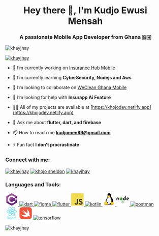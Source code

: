 <h1 align="center">Hey there 👋, I'm Kudjo Ewusi Mensah</h1>
<h3 align="center">A passionate Mobile App Developer from Ghana 🇬🇭</h3>

<p align="left"> <img src="https://komarev.com/ghpvc/?username=khayjhay&label=Profile%20views&color=0e75b6&style=flat" alt="khayjhay" /> </p>

<p align="left"> <a href="https://github.com/ryo-ma/github-profile-trophy"><img src="https://github-profile-trophy.vercel.app/?username=khayjhay" alt="khayjhay" /></a> </p>

- 🔭 I’m currently working on [Insurance Hub Mobile](https://github.com/KhayJhay/maid_admin_mobile)

- 🌱 I’m currently learning **CyberSecurity, Nodejs and Aws**

- 👯 I’m looking to collaborate on [WeClean Ghana Mobile](https://github.com/WeClean-Inc/weclean_pro_app)

- 🤝 I’m looking for help with **Insurapp Ai Feature**

- 👨‍💻 All of my projects are available at [https://khojodev.netlify.app](https://khojodev.netlify.app)

- 💬 Ask me about **flutter, dart, and firebase**

- 📫 How to reach me **kudjomen99@gmail.com**

- ⚡ Fun fact **I don't procrastinate**

<h3 align="left">Connect with me:</h3>
<p align="left">
<a href="https://stackoverflow.com/users/khayjhay" target="blank"><img align="center" src="https://raw.githubusercontent.com/rahuldkjain/github-profile-readme-generator/master/src/images/icons/Social/stack-overflow.svg" alt="khayjhay" height="30" width="40" /></a>
<a href="https://instagram.com/khojo sheldon" target="blank"><img align="center" src="https://raw.githubusercontent.com/rahuldkjain/github-profile-readme-generator/master/src/images/icons/Social/instagram.svg" alt="khojo sheldon" height="30" width="40" /></a>
<a href="https://www.behance.net/khayjhay" target="blank"><img align="center" src="https://raw.githubusercontent.com/rahuldkjain/github-profile-readme-generator/master/src/images/icons/Social/behance.svg" alt="khayjhay" height="30" width="40" /></a>
</p>

<h3 align="left">Languages and Tools:</h3>
<p align="left"> <a href="https://www.w3schools.com/cs/" target="_blank" rel="noreferrer"> <img src="https://raw.githubusercontent.com/devicons/devicon/master/icons/csharp/csharp-original.svg" alt="csharp" width="40" height="40"/> </a> <a href="https://dart.dev" target="_blank" rel="noreferrer"> <img src="https://www.vectorlogo.zone/logos/dartlang/dartlang-icon.svg" alt="dart" width="40" height="40"/> </a> <a href="https://www.figma.com/" target="_blank" rel="noreferrer"> <img src="https://www.vectorlogo.zone/logos/figma/figma-icon.svg" alt="figma" width="40" height="40"/> </a> <a href="https://flutter.dev" target="_blank" rel="noreferrer"> <img src="https://www.vectorlogo.zone/logos/flutterio/flutterio-icon.svg" alt="flutter" width="40" height="40"/> </a> <a href="https://developer.mozilla.org/en-US/docs/Web/JavaScript" target="_blank" rel="noreferrer"> <img src="https://raw.githubusercontent.com/devicons/devicon/master/icons/javascript/javascript-original.svg" alt="javascript" width="40" height="40"/> </a> <a href="https://kotlinlang.org" target="_blank" rel="noreferrer"> <img src="https://www.vectorlogo.zone/logos/kotlinlang/kotlinlang-icon.svg" alt="kotlin" width="40" height="40"/> </a> <a href="https://www.linux.org/" target="_blank" rel="noreferrer"> <img src="https://raw.githubusercontent.com/devicons/devicon/master/icons/linux/linux-original.svg" alt="linux" width="40" height="40"/> </a> <a href="https://nodejs.org" target="_blank" rel="noreferrer"> <img src="https://raw.githubusercontent.com/devicons/devicon/master/icons/nodejs/nodejs-original-wordmark.svg" alt="nodejs" width="40" height="40"/> </a> <a href="https://postman.com" target="_blank" rel="noreferrer"> <img src="https://www.vectorlogo.zone/logos/getpostman/getpostman-icon.svg" alt="postman" width="40" height="40"/> </a> <a href="https://reactjs.org/" target="_blank" rel="noreferrer"> <img src="https://raw.githubusercontent.com/devicons/devicon/master/icons/react/react-original-wordmark.svg" alt="react" width="40" height="40"/> </a> <a href="https://developer.apple.com/swift/" target="_blank" rel="noreferrer"> <img src="https://raw.githubusercontent.com/devicons/devicon/master/icons/swift/swift-original.svg" alt="swift" width="40" height="40"/> </a> <a href="https://www.tensorflow.org" target="_blank" rel="noreferrer"> <img src="https://www.vectorlogo.zone/logos/tensorflow/tensorflow-icon.svg" alt="tensorflow" width="40" height="40"/> </a> </p>

<p><img align="center" src="https://github-readme-stats.vercel.app/api/top-langs?username=khayjhay&show_icons=true&locale=en&layout=compact" alt="khayjhay" /></p>
